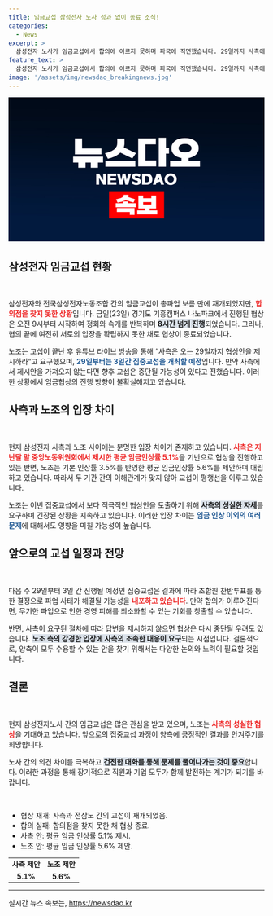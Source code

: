 ```yaml
---
title: 임금교섭 삼성전자 노사 성과 없이 종료 소식!
categories:
  - News
excerpt: >
  삼성전자 노사가 임금교섭에서 합의에 이르지 못하며 파국에 직면했습니다. 29일까지 사측에 대안을 요구한 노조는 집중교섭을 통해 파업 해결 가능성을 타진합니다. 긴장의 새로운 국면이 기다리고 있습니다!
feature_text: >
  삼성전자 노사가 임금교섭에서 합의에 이르지 못하며 파국에 직면했습니다. 29일까지 사측에 대안을 요구한 노조는 집중교섭을 통해 파업 해결 가능성을 타진합니다. 긴장의 새로운 국면이 기다리고 있습니다!
image: '/assets/img/newsdao_breakingnews.jpg'
---
```


<p><img src="/assets/img/newsdao_breakingnews.jpg" alt="koreaapp 속보" /></p>

<h2 data-ke-size="size26">삼성전자 임금교섭 현황</h2>

<p data-ke-size="size16">&nbsp;</p>

<p>삼성전자와 전국삼성전자노동조합 간의 임금교섭이 총파업 보름 만에 재개되었지만, <b><span style="color: #ee2323;">합의점을 찾지 못한 상황</span></b>입니다. 금일(23일) 경기도 기흥캠퍼스 나노파크에서 진행된 협상은 오전 9시부터 시작하여 정회와 속개를 반복하며 <b><span style="background-color: #21538527;">8시간 넘게 진행</span></b>되었습니다. 그러나, 협의 끝에 여전히 서로의 입장을 확립하지 못한 채로 협상이 종료되었습니다.  </p>

<p>노조는 교섭이 끝난 후 유튜브 라이브 방송을 통해 “사측은 오는 29일까지 협상안을 제시하라”고 요구했으며, <b><span style="color: #1a5490;">29일부터는 3일간 집중교섭을 개최할 예정</span></b>입니다. 만약 사측에서 제시안을 가져오지 않는다면 향후 교섭은 중단될 가능성이 있다고 전했습니다. 이러한 상황에서 임금협상의 진행 방향이 불확실해지고 있습니다.</p>

<h2 data-ke-size="size26">사측과 노조의 입장 차이</h2>

<p data-ke-size="size16">&nbsp;</p>

<p>현재 삼성전자 사측과 노조 사이에는 분명한 입장 차이가 존재하고 있습니다. <b><span style="color: #ee2323;">사측은 지난달 말 중앙노동위원회에서 제시한 평균 임금인상률 5.1%</span></b>을 기반으로 협상을 진행하고 있는 반면, 노조는 기본 인상률 3.5%를 반영한 평균 임금인상률 5.6%를 제안하며 대립하고 있습니다. 따라서 두 기관 간의 이해관계가 맞지 않아 교섭이 평행선을 이루고 있습니다.</p>

<p>노조는 이번 집중교섭에서 보다 적극적인 협상안을 도출하기 위해 <b><span style="background-color: #21538527;">사측의 성실한 자세</span></b>를 요구하며 긴장된 상황을 지속하고 있습니다. 이러한 입장 차이는 <b><span style="color: #1a5490;">임금 인상 이외의 여러 문제</span></b>에 대해서도 영향을 미칠 가능성이 높습니다.</p>

<h2 data-ke-size="size26">앞으로의 교섭 일정과 전망</h2>

<p data-ke-size="size16">&nbsp;</p>

<p>다음 주 29일부터 3일 간 진행될 예정인 집중교섭은 결과에 따라 조합원 찬반투표를 통한 결정으로 파업 사태가 해결될 가능성을 <b><span style="color: #ee2323;">내포하고 있습니다</span></b>. 만약 합의가 이루어진다면, 무기한 파업으로 인한 경영 피해를 최소화할 수 있는 기회를 창출할 수 있습니다.</p>

<p>반면, 사측이 요구된 절차에 따라 답변을 제시하지 않으면 협상은 다시 중단될 우려도 있습니다. <b><span style="background-color: #21538527;">노조 측의 강경한 입장에 사측의 조속한 대응이 요구</span></b>되는 시점입니다. 결론적으로, 양측이 모두 수용할 수 있는 안을 찾기 위해서는 다양한 논의와 노력이 필요할 것입니다.  </p>

<h2 data-ke-size="size26">결론</h2>

<p data-ke-size="size16">&nbsp;</p>

<p>현재 삼성전자노사 간의 임금교섭은 많은 관심을 받고 있으며, 노조는 <b><span style="color: #ee2323;">사측의 성실한 협상</span></b>을 기대하고 있습니다. 앞으로의 집중교섭 과정이 양측에 긍정적인 결과를 안겨주기를 희망합니다. </p>

<p>노사 간의 의견 차이를 극복하고 <b><span style="background-color: #21538527;">건전한 대화를 통해 문제를 풀어나가는 것이 중요</span></b>합니다. 이러한 과정을 통해 장기적으로 직원과 기업 모두가 함께 발전하는 계기가 되기를 바랍니다.</p>

<p data-ke-size="size16">&nbsp;</p>

<ul>
    <li>협상 재개: 사측과 전삼노 간의 교섭이 재개되었음.</li>
    <li>합의 실패: 합의점을 찾지 못한 채 협상 종료.</li>
    <li>사측 안: 평균 임금 인상률 5.1% 제시.</li>
    <li>노조 안: 평균 임금 인상률 5.6% 제안.</li>
</ul>

<table style="width: 100%;">
    <tr>
        <td style="text-align: center; height: 17px;"><b>사측 제안</b></td>
        <td style="text-align: center; height: 17px;"><b>노조 제안</b></td>
    </tr>
    <tr>
        <td style="text-align: center; height: 17px;"><b>5.1%</b></td>
        <td style="text-align: center; height: 17px;"><b>5.6%</b></td>
    </tr>
</table>

<hr>
실시간 뉴스 속보는, <a href="https://newsdao.kr" rel="dofollow">https://newsdao.kr</a>


